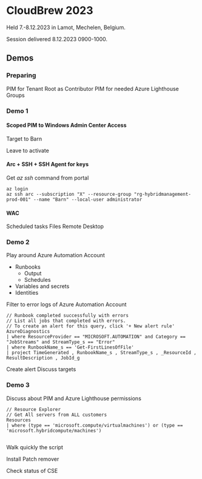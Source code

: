 # CloudBrew 2023

Held 7.-8.12.2023 in Lamot, Mechelen, Belgium.

Session delivered 8.12.2023 0900-1000.

## Demos

### Preparing

PIM for Tenant Root as Contributor
PIM for needed Azure Lighthouse Groups

### Demo 1

#### Scoped PIM to Windows Admin Center Access

Target to Barn

Leave to activate

#### Arc + SSH + SSH Agent for keys

Get *az ssh* command from portal

```bash:
az login
az ssh arc --subscription "X" --resource-group "rg-hybridmanagement-prod-001" --name "Barn" --local-user administrator
```

#### WAC

Scheduled tasks
Files
Remote Desktop

### Demo 2

Play around Azure Automation Account
  
* Runbooks
  * Output
  * Schedules
* Variables and secrets
* Identities

Filter to error logs of Azure Automation Account

```kql:
// Runbook completed successfully with errors 
// List all jobs that completed with errors. 
// To create an alert for this query, click '+ New alert rule'
AzureDiagnostics 
| where ResourceProvider == "MICROSOFT.AUTOMATION" and Category == "JobStreams" and StreamType_s == "Error" 
| where RunbookName_s == 'Get-FirstLinesOfFile'
| project TimeGenerated , RunbookName_s , StreamType_s , _ResourceId , ResultDescription , JobId_g 

```

Create alert
Discuss targets

### Demo 3

Discuss about PIM and Azure Lighthouse permissions

```kql:
// Resource Explorer
// Get All servers from ALL customers
Resources
| where (type == 'microsoft.compute/virtualmachines') or (type == 'microsoft.hybridcompute/machines') 


```

Walk quickly the script

Install Patch remover

Check status of CSE
